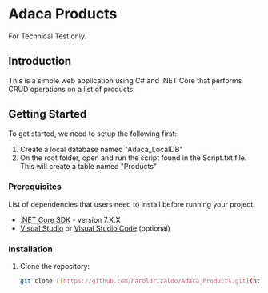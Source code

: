 # Adaca Products

For Technical Test only.

## Introduction

This is a simple web application using C# and .NET Core that performs CRUD operations on
a list of products.

## Getting Started

To get started, we need to setup the following first:
1. Create a local database named "Adaca_LocalDB"
2. On the root folder, open and run the script found in the Script.txt file. This will create a table named "Products"

### Prerequisites

List of dependencies that users need to install before running your project.

- [.NET Core SDK](https://dotnet.microsoft.com/download) - version 7.X.X
- [Visual Studio](https://visualstudio.microsoft.com/) or [Visual Studio Code](https://code.visualstudio.com/) (optional)

### Installation

1. Clone the repository:

   ```bash
   git clone [[https://github.com/haroldrizaldo/Adaca_Products.git](https://github.com/haroldrizaldo/Adaca_Products.git)](https://github.com/haroldrizaldo/Adaca_Products.git)https://github.com/haroldrizaldo/Adaca_Products.git
